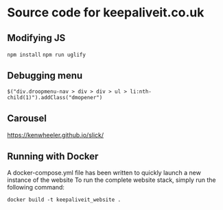 # Source code for keepaliveit.co.uk

## Modifying JS
```npm install```
```npm run uglify```


## Debugging menu
``
$("div.droopmenu-nav > div > div > ul > li:nth-child(1)").addClass("dmopener")
``

## Carousel
https://kenwheeler.github.io/slick/


## Running with Docker
A docker-compose.yml file has been written to quickly launch a new instance of the website
To run the complete website stack, simply run the following command:

```docker build -t keepaliveit_website .```